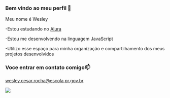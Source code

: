 ### Bem vindo ao meu perfil 🖤

Meu nome é Wesley

-Estou estudando no [Alura](https://www.alura.com.br)

-Estou me desenvolvendo na linguagem JavaScript

-Utilizo esse espaço para minha organização e compartilhamento dos meus projetos desenvolvidos

### Voce entrar em contato comigo📫

wesley.cesar.rocha@escola.pr.gov.br

![](https://media.tenor.com/YS05rtOt28IAAAAM/anthony-manchester-united.gif)
